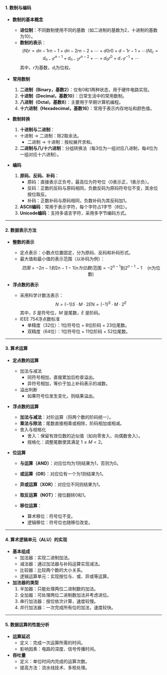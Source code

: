 #### **1. 数制与编码**

- **数制的基本概念**

  - **进位制**：不同数制使用不同的基数（如二进制的基数为2，十进制的基数为10）。
  - **数制的表示**：
    $$
    (N)r=dn−1rn−1+dn−2rn−2+⋯+d0r0+d−1r−1+⋯(N)_{r} = d_{n-1}r^{n-1} + d_{n-2}r^{n-2} + \cdots + d_{0}r^{0} + d_{-1}r^{-1} + \cdots
    $$
    其中，$r$为基数，$d_i$为位权。

- **常用数制**

  1. **二进制（Binary，基数2）**：仅有0和1两种状态，用于硬件电路实现。
  2. **十进制（Decimal，基数10）**：日常生活中的常用数制。
  3. **八进制（Octal，基数8）**：主要用于早期计算机编程。
  4. **十六进制（Hexadecimal，基数16）**：常用于表示内存地址和颜色值。

- **数制转换**

  1. **十进制与二进制**：
  - 十进制 → 二进制：除2取余法。
     - 二进制 → 十进制：按权展开求和。

  2. **二进制与八/十六进制**：分组转换法（每3位为一组对应八进制，每4位为一组对应十六进制）。
  
- **编码**

  1. **原码、反码、补码**：
     - 原码：直接表示正负号，最高位为符号位（0表示正，1表示负）。
     - 反码：正数的反码与原码相同，负数反码为原码符号位不变，其余位按位取反。
     - 补码：正数补码与原码相同，负数补码为其反码加1。
  2. **ASCII编码**：常用于表示字符，每个字符占1字节（8位）。
  3. **Unicode编码**：支持多语言字符，采用多字节编码方式。

------

#### **2. 数据表示方法**

- **整数的表示**
  - 定点表示：小数点位置固定，分为原码、反码和补码形式。
  - 最大值和最小值的表示范围（以补码为例）： 
    $$
    范围=−2n−1到2n−1−1(n为位数)\text{范围} = -2^{n-1} \text{到} 2^{n-1}-1 \quad (\text{n为位数})
    $$
    
- **浮点数的表示**
  - 采用科学计数法表示： 
    $$
    N=(−1)S⋅M⋅2E\text{N} = (-1)^S \cdot M \cdot 2^E
    $$
     其中，$S$ 是符号位，$M$ 是尾数，$E$ 是阶码。
  - IEEE 754浮点数标准
    - 单精度（32位）：1位符号位 + 8位阶码 + 23位尾数。
    - 双精度（64位）：1位符号位 + 11位阶码 + 52位尾数。

------

#### **3. 算术运算**

- **定点数的运算**

  - 加法与减法
    - 同符号相加，直接累加后检查溢出。
    - 异符号相加，等价于加上补码表示的减数。
  - 溢出判断
    - 如果符号位发生变化，则结果溢出。

- **浮点数的运算**

  - **加法与减法**：对阶运算（将两个数的阶码统一）。
  - **乘法与除法**：尾数直接相乘或相除，阶码相加或相减。
  - 舍入与规格化
    - 舍入：保留有效位数的近似值（如向零舍入、向偶数舍入）。
    - 规格化：调整尾数使其满足 $1≤M< 2$。

- **位运算**

  - **与运算（AND）**：对应位均为1则结果为1，否则为0。

  - **或运算（OR）**：对应位有一个为1则结果为1。

  - **异或运算（XOR）**：对应位不同则结果为1。

  - **取反运算（NOT）**：按位翻转0和1。

  - **移位运算**：
    - 算术移位：符号位不变。
    - 逻辑移位：符号位也随移位改变。

------

#### **4. 算术逻辑单元（ALU）的实现**

- **基本组成**
  - 加法器：实现二进制加法。
  - 减法器：通过加法器与补码运算实现减法。
  - 比较器：比较两个数的大小关系。
  - 逻辑运算单元：实现按位与、或、异或等运算。
- **加法器的类型**
  1. 半加器：只能处理两位二进制数的加法。
  2. 全加器：可处理两位二进制数加法并考虑进位。
  3. 串行加法器：按位依次计算，速度较慢。
  4. 并行加法器：一次完成所有位的加法，速度较快。

------

#### **5. 数据运算的性能分析**

- **运算延迟**
  - 定义：完成一次运算所需的时间。
  - 影响因素：电路的深度、信号传播时间。
- **吞吐量**
  - 定义：单位时间内完成的运算次数。
  - 提高方法：流水线技术、多核处理。